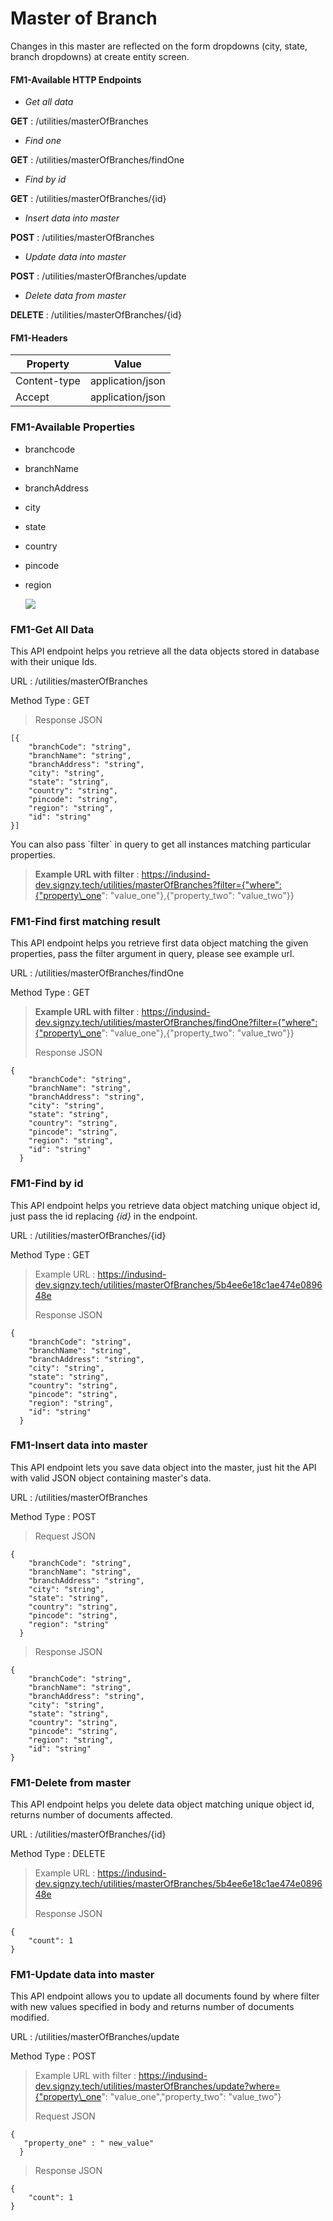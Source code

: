 # Master of Branch



Changes in this master are reflected on the form dropdowns (city, state, branch dropdowns) at create entity screen.

#### FM1-Available HTTP Endpoints <a href="#fm1-available-http-endpoints" id="fm1-available-http-endpoints"></a>

* _Get all data_

**GET** : /utilities/masterOfBranches

* _Find one_

**GET** : /utilities/masterOfBranches/findOne

* _Find by id_

**GET** : /utilities/masterOfBranches/{id}

* _Insert data into master_

**POST** : /utilities/masterOfBranches

* _Update data into master_

**POST** : /utilities/masterOfBranches/update

* _Delete data from master_

**DELETE** : /utilities/masterOfBranches/{id}

#### FM1-Headers <a href="#fm1-headers" id="fm1-headers"></a>

| Property     | Value            |
| ------------ | ---------------- |
| Content-type | application/json |
| Accept       | application/json |

### FM1-Available Properties <a href="#fm1-available-properties" id="fm1-available-properties"></a>

* branchcode
* branchName
* branchAddress
* city
* state
* country
* pincode
*   region\
    &#x20;

    ![](https://docs.google.com/a/signzy.com/drawings/d/s7ra3MHIrFiGKwtpFHc7rEw/image?w=485\&h=570\&rev=42\&ac=1\&parent=1bj6XdXh9aqjwlWRgAcCYzupCPl8MiI2qebMj-zRTPi4)

    &#x20;



### FM1-Get All Data <a href="#fm1-get-all-data" id="fm1-get-all-data"></a>

This API endpoint helps you retrieve all the data objects stored in database with their unique Ids.

URL : /utilities/masterOfBranches

Method Type : GET

> Response JSON

```
[{
    "branchCode": "string",
    "branchName": "string",
    "branchAddress": "string",
    "city": "string",
    "state": "string",
    "country": "string",
    "pincode": "string",
    "region": "string",
    "id": "string"
}]
```

&#x20;You can also pass \`filter\` in query to get all instances matching particular properties.

> **Example URL with filter** : https://indusind-dev.signzy.tech/utilities/masterOfBranches?filter={"where":{"property\_one": "value\_one"},{"property\_two": "value\_two"\}}

### FM1-Find first matching result <a href="#fm1-find-first-matching-result" id="fm1-find-first-matching-result"></a>

This API endpoint helps you retrieve first data object matching the given properties, pass the filter argument in query, please see example url.

URL : /utilities/masterOfBranches/findOne

Method Type : GET

> **Example URL with filter** : https://indusind-dev.signzy.tech/utilities/masterOfBranches/findOne?filter={"where":{"property\_one": "value\_one"},{"property\_two": "value\_two"\}}
>
> Response JSON

```
{
    "branchCode": "string",
    "branchName": "string",
    "branchAddress": "string",
    "city": "string",
    "state": "string",
    "country": "string",
    "pincode": "string",
    "region": "string",
    "id": "string"
  }
```

### FM1-Find by id <a href="#fm1-find-by-id" id="fm1-find-by-id"></a>

This API endpoint helps you retrieve data object matching unique object id, just pass the id replacing _{id}_ in the endpoint.

URL : /utilities/masterOfBranches/{id}

Method Type : GET

> Example URL : https://indusind-dev.signzy.tech/utilities/masterOfBranches/5b4ee6e18c1ae474e089648e
>
> Response JSON

```
{
    "branchCode": "string",
    "branchName": "string",
    "branchAddress": "string",
    "city": "string",
    "state": "string",
    "country": "string",
    "pincode": "string",
    "region": "string",
    "id": "string"
  }
```

### FM1-Insert data into master <a href="#fm1-insert-data-into-master" id="fm1-insert-data-into-master"></a>

This API endpoint lets you save data object into the master, just hit the API with valid JSON object containing master's data.

URL : /utilities/masterOfBranches

Method Type : POST

> Request JSON

```
{
    "branchCode": "string",
    "branchName": "string",
    "branchAddress": "string",
    "city": "string",
    "state": "string",
    "country": "string",
    "pincode": "string",
    "region": "string"
  }
```

> Response JSON

```
{
    "branchCode": "string",
    "branchName": "string",
    "branchAddress": "string",
    "city": "string",
    "state": "string",
    "country": "string",
    "pincode": "string",
    "region": "string",
    "id": "string"
}
```

### FM1-Delete from master <a href="#fm1-delete-from-master" id="fm1-delete-from-master"></a>

This API endpoint helps you delete data object matching unique object id, returns number of documents affected.

URL : /utilities/masterOfBranches/{id}

Method Type : DELETE

> Example URL : https://indusind-dev.signzy.tech/utilities/masterOfBranches/5b4ee6e18c1ae474e089648e
>
> Response JSON

```
{
    "count": 1
}
```

### FM1-Update data into master <a href="#fm1-update-data-into-master" id="fm1-update-data-into-master"></a>

This API endpoint allows you to update all documents found by where filter with new values specified in body and returns number of documents modified.

URL : /utilities/masterOfBranches/update

Method Type : POST

> Example URL with filter : https://indusind-dev.signzy.tech/utilities/masterOfBranches/update?where={"property\_one": "value\_one","property\_two": "value\_two"}
>
> Request JSON

```
{
   "property_one" : " new_value"
  }
```

> Response JSON

```
{
    "count": 1
}
```
